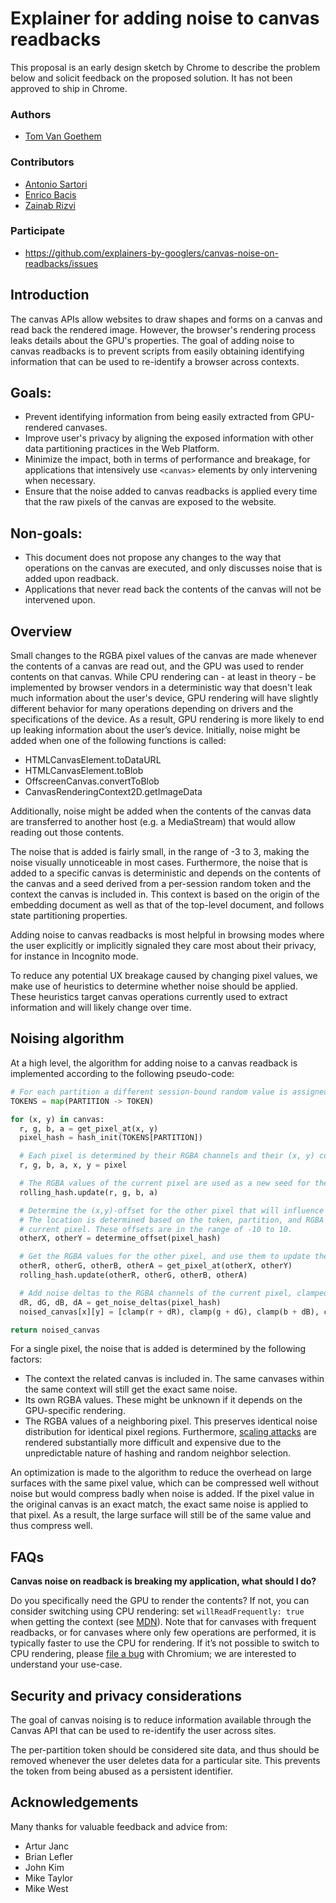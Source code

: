 # Explainer for adding noise to canvas readbacks

This proposal is an early design sketch by Chrome to describe the problem below and solicit feedback on the proposed solution. It has not been approved to ship in Chrome.

### Authors

-   [Tom Van Goethem](https://github.com/tomvangoethem)

### Contributors

-   [Antonio Sartori](https://github.com/antosart)
-   [Enrico Bacis](https://github.com/enricobacis)
-   [Zainab Rizvi](https://github.com/zainabaq)

### Participate

-   https://github.com/explainers-by-googlers/canvas-noise-on-readbacks/issues

## Introduction

The canvas APIs allow websites to draw shapes and forms on a canvas and read back the rendered image. However, the browser's rendering process leaks details about the GPU's properties. The goal of adding noise to canvas readbacks is to prevent scripts from easily obtaining identifying information that can be used to re-identify a browser across contexts.

## Goals:

* Prevent identifying information from being easily extracted from GPU-rendered canvases.
* Improve user's privacy by aligning the exposed information with other data partitioning practices in the Web Platform.
* Minimize the impact, both in terms of performance and breakage, for applications that intensively use `<canvas>` elements by only intervening when necessary.
* Ensure that the noise added to canvas readbacks is applied every time that the raw pixels of the canvas are exposed to the website.

## Non-goals:

* This document does not propose any changes to the way that operations on the canvas are executed, and only discusses noise that is added upon readback.
* Applications that never read back the contents of the canvas will not be intervened upon.

## Overview
Small changes to the RGBA pixel values of the canvas are made whenever the contents of a canvas are read out, and the GPU was used to render contents on that canvas. While CPU rendering can - at least in theory - be implemented by browser vendors in a deterministic way that doesn't leak much information about the user's device, GPU rendering will have slightly different behavior for many operations depending on drivers and the specifications of the device. As a result, GPU rendering is more likely to end up leaking information about the user’s device. Initially, noise might be added when one of the following functions is called:

* HTMLCanvasElement.toDataURL
* HTMLCanvasElement.toBlob
* OffscreenCanvas.convertToBlob
* CanvasRenderingContext2D.getImageData

Additionally, noise might be added when the contents of the canvas data are transferred to another host (e.g. a MediaStream) that would allow reading out those contents.

The noise that is added is fairly small, in the range of -3 to 3, making the noise visually unnoticeable in most cases. Furthermore, the noise that is added to a specific canvas is deterministic and depends on the contents of the canvas and a seed derived from a per-session random token and the context the canvas is included in. This context is based on the origin of the embedding document as well as that of the top-level document, and follows state partitioning properties.

Adding noise to canvas readbacks is most helpful in browsing modes where the user explicitly or implicitly signaled they care most about their privacy, for instance in Incognito mode.

To reduce any potential UX breakage caused by changing pixel values, we make use of heuristics to determine whether noise should be applied. These heuristics target canvas operations currently used to extract information and will likely change over time.

## Noising algorithm

At a high level, the algorithm for adding noise to a canvas readback is implemented according to the following pseudo-code:

```python
# For each partition a different session-bound random value is assigned
TOKENS = map(PARTITION -> TOKEN)

for (x, y) in canvas:
  r, g, b, a = get_pixel_at(x, y)
  pixel_hash = hash_init(TOKENS[PARTITION])

  # Each pixel is determined by their RGBA channels and their (x, y) coordinates
  r, g, b, a, x, y = pixel

  # The RGBA values of the current pixel are used as a new seed for the rolling hash
  rolling_hash.update(r, g, b, a)

  # Determine the (x,y)-offset for the other pixel that will influence the noise.
  # The location is determined based on the token, partition, and RGBA values of the
  # current pixel. These offsets are in the range of -10 to 10.
  otherX, otherY = determine_offset(pixel_hash)

  # Get the RGBA values for the other pixel, and use them to update the rolling hash.
  otherR, otherG, otherB, otherA = get_pixel_at(otherX, otherY)
  rolling_hash.update(otherR, otherG, otherB, otherA)

  # Add noise deltas to the RGBA channels of the current pixel, clamped to [0, 255].
  dR, dG, dB, dA = get_noise_deltas(pixel_hash)
  noised_canvas[x][y] = [clamp(r + dR), clamp(g + dG), clamp(b + dB), clamp(a + dA)]

return noised_canvas
```

For a single pixel, the noise that is added is determined by the following factors:

* The context the related canvas is included in. The same canvases within the same context will still get the exact same noise.
* Its own RGBA values. These might be unknown if it depends on the GPU-specific rendering.
* The RGBA values of a neighboring pixel. This preserves identical noise distribution for identical pixel regions. Furthermore, [scaling attacks](https://github.com/google/security-research/security/advisories/GHSA-24cm-69m9-fpw3) are rendered substantially more difficult and expensive due to the unpredictable nature of hashing and random neighbor selection.

An optimization is made to the algorithm to reduce the overhead on large surfaces with the same pixel value, which can be compressed well without noise but would compress badly when noise is added. If the pixel value in the original canvas is an exact match, the exact same noise is applied to that pixel. As a result, the large surface will still be of the same value and thus compress well.

## FAQs

**Canvas noise on readback is breaking my application, what should I do?**

Do you specifically need the GPU to render the contents? If not, you can consider switching using CPU rendering: set `willReadFrequently: true` when getting the context (see [MDN](https://developer.mozilla.org/en-US/docs/Web/API/HTMLCanvasElement/getContext#willreadfrequently)). Note that for canvases with frequent readbacks, or for canvases where only few operations are performed, it is typically faster to use the CPU for rendering.
If it’s not possible to switch to CPU rendering, please [file a bug](https://issues.chromium.org/issues/new?component=1456351&title=%5BCanvas%20anti-FP%20breakage%5D&description=-%20Breaking%20Site:%20https:%2F%2Fwww.example.com%2F%0A-%20Platform:%20%0A-%20Version:%20%0A%0A-%20Screenshot%20%5Boptional%5D:%20%0A%0A-%20Observed%20behavior:%20%0A-%20Expected%20behavior:%20%0A&template=0) with Chromium; we are interested to understand your use-case.

## Security and privacy considerations
The goal of canvas noising is to reduce information available through the Canvas API that can be used to re-identify the user across sites.

The per-partition token should be considered site data, and thus should be removed whenever the user deletes data for a particular site. This prevents the token from being abused as a persistent identifier.

## Acknowledgements

Many thanks for valuable feedback and advice from:

-   Artur Janc
-   Brian Lefler
-   John Kim
-   Mike Taylor
-   Mike West
